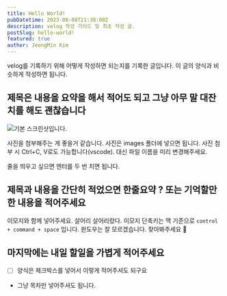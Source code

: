 ```yaml
---
title: Hello World!
pubDatetime: 2023-08-08T21:38:00Z
description: velog 작성 가이드 및 최초 작성 글.
postSlug: hello-world!
featured: true
author: JeongMin Kim
---
```


velog를 기록하기 위해 어떻게 작성하면 되는지를 기록한 글입니다. 이 글의 양식과 비슷하게 작성하면 됩니다.

## 제목은 내용을 요약을 해서 적어도 되고 그냥 아무 말 대잔치를 해도 괜찮습니다

![기본 스크린샷입니다.](/images/sample01.png)

사진을 첨부해주는 게 좋을거 같습니다. 사진은 images 폴더에 넣으면 됩니다. 사진 첨부 시 Ctrl+C, V로도 가능합니다(vscode). 대신 파일 이름을 미리 변경해주세요.

줄을 띄우고 싶으면 엔터를 두 번 치면 됩니다.

## 제목과 내용을 간단히 적었으면 한줄요약 ? 또는 기억할만한 내용을 적어주세요

이모지와 함께 넣어주세요. 살어리 살어리랐다. 이모지 단축키는 맥 기준으로 `control + command + space` 입니다. 윈도우는 잘 모르겠습니다. 찾아봐주세요 🙊

## 마지막에는 내일 할일을 가볍게 적어주세요

- [ ] 양식은 체크박스를 넣어서 이렇게 적어주셔도 되구요
- 그냥 목차만 넣어주셔도 됩니다.
